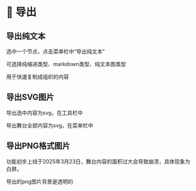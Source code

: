 # 📄 导出

## 导出纯文本

选中一个节点，点击菜单栏中“导出纯文本”

可选择纯缩进类型、markdown类型、纯文本图类型

用于快速复制成组织的内容

## 导出SVG图片

导出选中内容为svg，在工具栏中

导出舞台全部内容为svg，在菜单栏中

## 导出PNG格式图片

功能初步上线于2025年3月23日，舞台内容的面积过大会导致崩溃，具体现象为白屏。

导出的png图片背景是透明的
